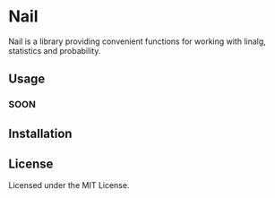 # Nail

Nail is a library providing convenient functions for working with linalg, statistics and probability.

## Usage

### SOON

## Installation

## License

Licensed under the MIT License.
